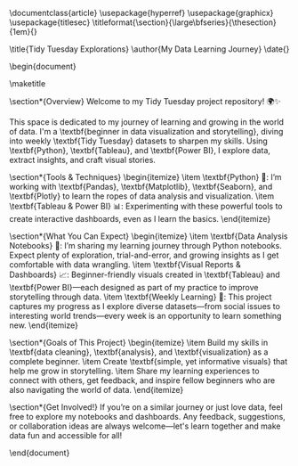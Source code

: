 \documentclass{article}
\usepackage{hyperref}
\usepackage{graphicx}
\usepackage{titlesec}
\titleformat{\section}{\large\bfseries}{\thesection}{1em}{}

\title{Tidy Tuesday Explorations}
\author{My Data Learning Journey}
\date{}

\begin{document}

\maketitle

\section*{Overview}
Welcome to my Tidy Tuesday project repository! 🌍✨

This space is dedicated to my journey of learning and growing in the world of data. I'm a \textbf{beginner in data visualization and storytelling}, diving into weekly \textbf{Tidy Tuesday} datasets to sharpen my skills. Using \textbf{Python}, \textbf{Tableau}, and \textbf{Power BI}, I explore data, extract insights, and craft visual stories.

\section*{Tools \& Techniques}
\begin{itemize}
    \item \textbf{Python} 🐍: I’m working with \textbf{Pandas}, \textbf{Matplotlib}, \textbf{Seaborn}, and \textbf{Plotly} to learn the ropes of data analysis and visualization.
    \item \textbf{Tableau \& Power BI} 📊: Experimenting with these powerful tools to create interactive dashboards, even as I learn the basics.
\end{itemize}

\section*{What You Can Expect}
\begin{itemize}
    \item \textbf{Data Analysis Notebooks} 📓: I’m sharing my learning journey through Python notebooks. Expect plenty of exploration, trial-and-error, and growing insights as I get comfortable with data wrangling.
    \item \textbf{Visual Reports \& Dashboards} 📈: Beginner-friendly visuals created in \textbf{Tableau} and \textbf{Power BI}—each designed as part of my practice to improve storytelling through data.
    \item \textbf{Weekly Learning} 🔄: This project captures my progress as I explore diverse datasets—from social issues to interesting world trends—every week is an opportunity to learn something new.
\end{itemize}

\section*{Goals of This Project}
\begin{itemize}
    \item Build my skills in \textbf{data cleaning}, \textbf{analysis}, and \textbf{visualization} as a complete beginner.
    \item Create \textbf{simple, yet informative visuals} that help me grow in storytelling.
    \item Share my learning experiences to connect with others, get feedback, and inspire fellow beginners who are also navigating the world of data.
\end{itemize}

\section*{Get Involved!}
If you’re on a similar journey or just love data, feel free to explore my notebooks and dashboards. Any feedback, suggestions, or collaboration ideas are always welcome—let's learn together and make data fun and accessible for all!

\end{document}
